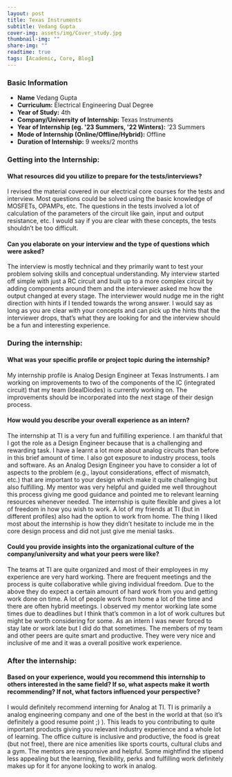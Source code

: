```yaml
---
layout: post
title: Texas Instruments
subtitle: Vedang Gupta
cover-img: assets/img/Cover_study.jpg
thumbnail-img: ""
share-img: ""
readtime: true
tags: [Academic, Core, Blog]
---
```


### Basic Information
- **Name** Vedang Gupta
- **Curriculum:** Electrical Engineering Dual Degree
- **Year of Study:** 4th
- **Company/University of Internship:** Texas Instruments
- **Year of Internship (eg. '23 Summers, '22 Winters):** ‘23 Summers
- **Mode of Internship (Online/Offline/Hybrid):** Offline
- **Duration of Internship:** 9 weeks/2 months

### Getting into the Internship:

#### What resources did you utilize to prepare for the tests/interviews?

I revised the material covered in our electrical core courses for the tests and interview. Most
questions could be solved using the basic knowledge of MOSFETs, OPAMPs, etc. The
questions in the tests involved a lot of calculation of the parameters of the circuit like gain, input
and output resistance, etc. I would say if you are clear with these concepts, the tests shouldn’t
be too difficult.

#### Can you elaborate on your interview and the type of questions which were asked?

The interview is mostly technical and they primarily want to test your problem solving skills and
conceptual understanding. My interview started off simple with just a RC circuit and built up to a
more complex circuit by adding components around them and the interviewer asked me how the
output changed at every stage. The interviewer would nudge me in the right direction with hints
if I tended towards the wrong answer. I would say as long as you are clear with your concepts
and can pick up the hints that the interviewer drops, that’s what they are looking for and the
interview should be a fun and interesting experience.

### During the internship:

#### What was your specific profile or project topic during the internship?

My internship profile is Analog Design Engineer at Texas Instruments. I am working on
improvements to two of the components of the IC (integrated circuit) that my team (IdealDiodes) is currently working on. The improvements should be incorporated into the next stage of
their design process.

#### How would you describe your overall experience as an intern?

The internship at TI is a very fun and fulfilling experience. I am thankful that I got the role as a
Design Engineer because that is a challenging and rewarding task. I have a learnt a lot more
about analog circuits than before in this brief amount of time. I also got exposure to industry
process, tools and software. As an Analog Design Engineer you have to consider a lot of
aspects to the problem (e.g., layout considerations, effect of mismatch, etc.) that are important
to your design which make it quite challenging but also fulfilling. My mentor was very helpful and
guided me well throughout this process giving me good guidance and pointed me to relevant
learning resources whenever needed. The internship is quite flexible and gives a lot of freedom
in how you wish to work. A lot of my friends at TI (but in different profiles) also had the option to
work from home. The thing I liked most about the internship is how they didn’t hesitate to
include me in the core design process and did not just give me menial tasks.

#### Could you provide insights into the organizational culture of the company/university and what your peers were like?

The teams at TI are quite organized and most of their employees in my experience are very
hard working. There are frequent meetings and the process is quite collaborative while giving
individual freedom. Due to the above they do expect a certain amount of hard work from you
and getting work done on time. A lot of people work from home a lot of the time and there are
often hybrid meetings. I observed my mentor working late some times due to deadlines but I
think that’s common in a lot of work cultures but might be worth considering for some. As an
intern I was never forced to stay late or work late but I did do that sometimes. The members of
my team and other peers are quite smart and productive. They were very nice and inclusive of
me and it was a overall positive work experience.


### After the internship:

#### Based on your experience, would you recommend this internship to others interested in the same field? If so, what aspects make it worth recommending? If not, what factors influenced your perspective?

I would definitely recommend interning for Analog at TI. TI is primarily a analog
engineering company and one of the best in the world at that (so it’s definitely a good
resume point ;) ). This leads to you contributing to quite important products giving you
relevant industry experience and a whole lot of learning. The office culture is inclusive
and productive, the food is great (but not free), there are nice amenities like sports
courts, cultural clubs and a gym. The mentors are responsive and helpful. Some mightfind the stipend less appealing but the learning, flexibility, perks and fulfilling work
definitely makes up for it for anyone looking to work in analog.


